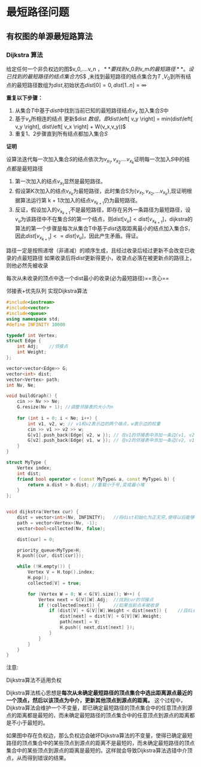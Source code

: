 # 最短路径问题

## 有权图的单源最短路算法

### Dijkstra 算法

给定任何一个非负权边的图$v_0,....v_n $，**要找到$v_0$到$v_m$的最短路径**。
设已找到的最短路径的结点集合为$S$ ,未找到最短路径的结点集合为$T$ ,$V_0$到所有结点的最短路径数组为$dist$,初始状态$dist[0] = 0, dist[1..n] = \infty$

**重复以下步骤：**

1. 从集合$T$中基于$dist$中找到当前已知的最短路径结点$v_x$ 加入集合$S$中
2. 基于$v_x$所相连的结点 更新$dist $数组，即$dist\left[ v_y \right] = min(dist\left[ v_y \right], dist\left[ v_x \right] + W(v_x,v_y))$
3. 重复1、2步骤直到所有结点都加入集合$S$



**证明**

设算法迭代每一次加入集合$S$的结点依次为$v_{x_1},v_{x_2} ....v_{x_k}$证明每一次加入$S$中的结点都是最短路径

1. 第一次加入的结点$v_{x_1}$显然是最短路径。
2. 假设第K次加入的结点$v_{x_k}$为最短路径，此时集合S为$\left\{ v_{x_1},v_{x_2},...v_{x_k} \right\}$,现证明根据算法运行第 k + 1次加入的结点$v_{x_{k+1}}$仍为最短路径。
3. 反证，假设加入的$v_{x_{k+1}}$不是最短路径，即存在另外一条路径为最短路径，设$v_u$为该路径中不在集合$S$的第一个结点，则$dist\left[ v_u \right] < dist\left[ v_{x_{k+1}} \right]$，dijkstra的算法的第一个步骤是每次从集合T中基于$dist$选取距离最小的结点加入集合$S$，因此$dist\left[ v_{x_{k+1}} \right] <= dist\left[ v_u \right]$，因此产生矛盾。得证。





路径一定是按照递增（非递减）的顺序生成，且经过收录后经过更新不会改变已收录的点最短路径
如果收录后将$dist$更新得更小，收录点必落在被更新点的路径上，则他必然先被收录

每次从未收录的顶点中选一个dist最小的收录(必为最短路径)==贪心==



邻接表+优先队列 实现Dijkstra算法

```c++
#include<iostream>
#include<vector>
#include<queue>
using namespace std;
#define INFINITY 10000

typedef int Vertex;
struct Edge {
    int Adj;	//邻接点
    int Weight;
};

vector<vector<Edge>> G;
vector<int> dist;
vector<Vertex> path;
int Nv, Ne;

void buildGraph() {
    cin >> Nv >> Ne;
    G.resize(Nv + 1); //调整邻接表的大小为n
    
    for (int i = 0; i < Ne; i++) {
        int v1, v2, w; // v1和v2表示边的两个端点，w表示边的权重
        cin >> v1 >> v2 >> w;
        G[v1].push_back(Edge{ v2, w }); // 在v1的邻接表中添加一条边(v1, v2, w)
        G[v2].push_back(Edge{ v1, w }); // 在v2的邻接表中添加一条边(v2, v1, w)
    }
}
```

```c++
struct MyType {
    Vertex index;
    int dist;
    friend bool operator < (const MyType& a, const MyType& b) {
        return a.dist > b.dist;	//重载小于号,变成最小堆
    }
};


void dijkstra(Vertex cur) {
    dist = vector<int>(Nv, INFINITY);	//将dist初始化为正无穷,使得以后能够进行更新
    path = vector<Vertex>(Nv, -1);
    vector<bool>collected(Nv, false);

    dist[cur] = 0;

    priority_queue<MyType>H;
    H.push({cur, dist[cur]});

    while (!H.empty()) {
        Vertex V = H.top().index;
        H.pop();
        collected[V] = true;

        for (Vertex W = 0; W < G[V].size(); W++) {
            Vertex next = G[V][W].Adj;	//找到cur的邻接点
            if (!collected[next]) {		//如果当前点未被收录
                if (dist[V] + G[V][W].Weight < dist[next]) {	//且dist可以更新得更小
                    dist[next] = dist[V] + G[V][W].Weight;
                    path[next] = V;
                    H.push({ next,dist[next] });
                }
            }
        }
    }
}
```



注意:

Dijkstra算法不适用负权

Dijkstra算法核心思想是**每次从未确定最短路径的顶点集合中选出距离源点最近的一个顶点，然后以该顶点为中介，更新其他顶点到源点的距离。**
这个过程中，Dijkstra算法会维护一个不变量，即已确定最短路径的顶点集合中的任意顶点到源点的距离都是最短的，而未确定最短路径的顶点集合中的任意顶点到源点的距离都是不小于最短的。

如果图中存在负权边，那么负权边会破坏Dijkstra算法的不变量，使得已确定最短路径的顶点集合中的某些顶点到源点的距离不是最短的，而未确定最短路径的顶点集合中的某些顶点到源点的距离是最短的。这样就会导致Dijkstra算法选错中介顶点，从而得到错误的结果。

